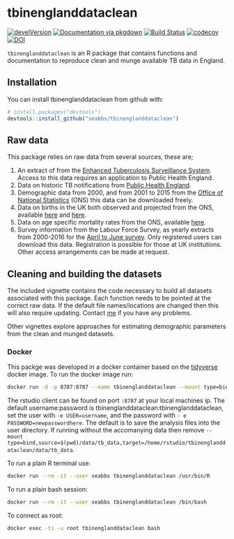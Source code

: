 
tbinenglanddataclean
====================

[![develVersion](https://img.shields.io/badge/devel%20version-0.2.0-blue.svg?style=flat)](https://github.com/tbinenglanddataclean) [![Documentation via pkgdown](https://img.shields.io/badge/Documentation-click%20here!-lightgrey.svg?style=flat)](https://www.samabbott.co.uk/tbinenglanddataclean/) [![Build Status](https://travis-ci.org/seabbs/tbinenglanddataclean.svg?branch=master)](https://travis-ci.org/seabbs/tbinenglanddataclean) [![codecov](https://codecov.io/gh/seabbs/tbinenglanddataclean/branch/master/graph/badge.svg)](https://codecov.io/gh/seabbs/tbinenglanddataclean) [![DOI](https://zenodo.org/badge/93072437.svg)](https://zenodo.org/badge/latestdoi/93072437)

`tbinenglanddataclean` is an R package that contains functions and documentation to reproduce clean and munge available TB data in England.

Installation
------------

You can install tbinenglanddataclean from github with:

``` r
# install.packages("devtools")
devtools::install_github("seabbs/tbinenglanddataclean")
```

Raw data
--------

This package relies on raw data from several sources, these are;

1.  An extract of from the [Enhanced Tuberculosis Surveillance System](https://www.gov.uk/government/publications/tuberculosis-tb-in-england-surveillance-data). Access to this data requires an application to Public Health England.
2.  Data on historic TB notifications from [Public Health England](https://www.gov.uk/government/publications/tuberculosis-tb-annual-notifications-1913-onwards).
3.  Demographic data from 2000, and from 2001 to 2015 from the [Office of National Statistics](https://www.ons.gov.uk/peoplepopulationandcommunity/populationandmigration/populationestimates/datasets/populationestimatesforukenglandandwalesscotlandandnorthernireland) (ONS) this data can be downloaded freely.
4.  Data on births in the UK both observed and projected from the ONS, available [here](https://www.ons.gov.uk/peoplepopulationandcommunity/populationandmigration/populationestimates/datasets/vitalstatisticspopulationandhealthreferencetables) and [here](https://www.ons.gov.uk/peoplepopulationandcommunity/populationandmigration/populationestimates/datasets/vitalstatisticspopulationandhealthreferencetables).
5.  Data on age specific mortality rates from the ONS, available [here](%22https://www.ons.gov.uk/peoplepopulationandcommunity/birthsdeathsandmarriages/lifeexpectancies/datasets/nationallifetablesenglandreferencetables%22).
6.  Survey information from the Labour Force Survey, as yearly extracts from 2000-2016 for the [April to June survey](https://discover.ukdataservice.ac.uk/catalogue/?sn=5461). Only registered users can download this data. Registration is possible for those at UK institutions. Other access arrangements can be made at request.

Cleaning and building the datasets
----------------------------------

The included vignette contains the code necessary to build all datasets associated with this package. Each function needs to be pointed at the correct raw data. If the default file names/locations are changed then this will also require updating. Contact [me](https://www.samabbott.co.uk) if you have any problems.

Other vignettes explore approaches for estimating demographic parameters from the clean and munged datasets.

### Docker

This packge was developed in a docker container based on the [tidyverse](https://hub.docker.com/r/rocker/tidyverse/) docker image. To run the docker image run:

``` bash
docker run -d -p 8787:8787 --name tbinenglanddataclean --mount type=bind,source=$(pwd)/data/tb_data,target=/home/rstudio/tbinenglanddataclean/data/tb_data -e USER=tbinenglanddataclean -e PASSWORD=tbinenglanddataclean seabbs/tbinenglanddataclean
```

The rstudio client can be found on port `:8787` at your local machines ip. The default username:password is tbinenglanddataclean:tbinenglanddataclean, set the user with `-e USER=username`, and the password with `- e PASSWORD=newpasswordhere`. The default is to save the analysis files into the user directory. If running without the accomanying data then remove `--mount type=bind,source=$(pwd)/data/tb_data,target=/home/rstudio/tbinenglanddataclean/data/tb_data`.

To run a plain R terminal use:

``` bash
docker run --rm -it --user seabbs tbinenglanddataclean /usr/bin/R
```

To run a plain bash session:

``` bash
docker run --rm -it --user seabbs tbinenglanddataclean /bin/bash
```

To connect as root:

``` bash
docker exec -ti -u root tbinenglanddataclean bash
```
